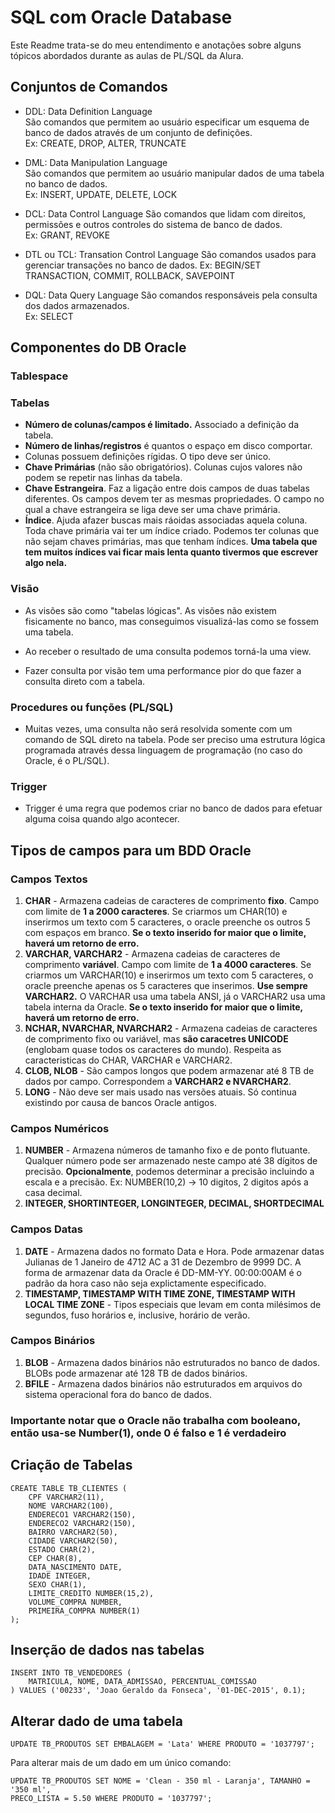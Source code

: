 # SQL com Oracle Database
Este Readme trata-se do meu entendimento e anotações sobre alguns tópicos abordados durante as aulas de PL/SQL da Alura.  

## Conjuntos de Comandos

- DDL: Data Definition Language  
São comandos que permitem ao usuário especificar um esquema de banco de dados através de um conjunto de definições.  
Ex: CREATE, DROP, ALTER, TRUNCATE  

- DML: Data Manipulation Language  
São comandos que permitem ao usuário manipular dados de uma tabela no banco de dados.  
Ex: INSERT, UPDATE, DELETE, LOCK

- DCL: Data Control Language
São comandos que lidam com direitos, permissões e outros controles do sistema de banco de dados.  
Ex: GRANT, REVOKE

- DTL ou TCL: Transation Control Language
São comandos usados para gerenciar transações no banco de dados.
Ex: BEGIN/SET TRANSACTION, COMMIT, ROLLBACK, SAVEPOINT  

- DQL: Data Query Language
São comandos responsáveis pela consulta dos dados armazenados.  
Ex: SELECT

## Componentes do DB Oracle

### Tablespace

### Tabelas
- **Número de colunas/campos é limitado.** Associado a definição da tabela.
- **Número de linhas/registros** é quantos o espaço em disco comportar.
- Colunas possuem definições rígidas. O tipo deve ser único.
- **Chave Primárias** (não são obrigatórios). Colunas cujos valores não podem se repetir nas linhas da tabela. 
- **Chave Estrangeira**. Faz a ligação entre dois campos de duas tabelas diferentes. Os campos devem ter as mesmas propriedades. O campo no qual a chave estrangeira se liga deve ser uma chave primária.
- **Índice**. Ajuda afazer buscas mais ráoidas associadas aquela coluna. Toda chave primária vai ter um índice criado. Podemos ter colunas que não sejam chaves primárias, mas que tenham índices. **Uma tabela que tem muitos índices vai ficar mais lenta quanto tivermos que escrever algo nela.**

### Visão

-  As visões são como "tabelas lógicas". As visões não existem fisicamente no banco, mas conseguimos visualizá-las como se fossem uma tabela.

- Ao receber o resultado de uma consulta podemos torná-la uma view.

- Fazer consulta por visão tem uma performance pior do que fazer a consulta direto com a tabela.

### Procedures ou funções (PL/SQL)
- Muitas vezes, uma consulta não será resolvida somente com um comando de SQL direto na tabela. Pode ser preciso uma estrutura lógica programada através dessa linguagem de programação (no caso do Oracle, é o PL/SQL).

### Trigger
-  Trigger é uma regra que podemos criar no banco de dados para efetuar alguma coisa quando algo acontecer.

## Tipos de campos para um BDD Oracle

### Campos Textos
1. **CHAR** - Armazena cadeias de caracteres de comprimento **fixo**. Campo com limite de **1 a 2000 caracteres**. Se criarmos um CHAR(10) e inserirmos um texto com 5 caracteres, o oracle preenche os outros 5 com espaços em branco. **Se o texto inserido for maior que o limite, haverá um retorno de erro.**
2. **VARCHAR, VARCHAR2** - Armazena cadeias de caracteres de comprimento **variável**. Campo com limite de **1 a 4000 caracteres**. Se criarmos um VARCHAR(10) e inserirmos um texto com 5 caracteres, o oracle preenche apenas os 5 caracteres que inserimos. **Use sempre VARCHAR2.** O VARCHAR usa uma tabela ANSI, já o VARCHAR2 usa uma tabela interna da Oracle. **Se o texto inserido for maior que o limite, haverá um retorno de erro.**
3. **NCHAR, NVARCHAR, NVARCHAR2** - Armazena cadeias de caracteres de comprimento fixo ou variável, mas **são caracetres UNICODE** (englobam quase todos os caracteres do mundo). Respeita as caracteristicas do CHAR, VARCHAR e VARCHAR2.
4. **CLOB, NLOB** - São campos longos que podem armazenar até 8 TB de dados por campo. Correspondem a **VARCHAR2 e NVARCHAR2**.
5. **LONG** - Não deve ser mais usado nas versões atuais. Só continua existindo por causa de bancos Oracle antigos. 
### Campos Numéricos
1. **NUMBER** - Armazena números de tamanho fixo e de ponto flutuante. Qualquer número pode ser armazenado neste campo até 38 dígitos de precisão. **Opcionalmente**, podemos determinar a precisão incluindo a escala e a precisão. Ex: NUMBER(10,2) -> 10 digitos, 2 digitos após a casa decimal.
2. **INTEGER, SHORTINTEGER, LONGINTEGER, DECIMAL, SHORTDECIMAL** 
### Campos Datas
1. **DATE** - Armazena dados no formato Data e Hora. Pode armazenar datas Julianas de 1 Janeiro de 4712 AC a 31 de Dezembro de 9999 DC. A forma de armazenar data da Oracle é DD-MM-YY. 00:00:00AM é o padrão da hora caso não seja explictamente especificado. 
2. **TIMESTAMP, TIMESTAMP WITH TIME ZONE, TIMESTAMP WITH LOCAL TIME ZONE** - Tipos especiais que levam em conta milésimos de segundos, fuso horários e, inclusive, horário de verão.
### Campos Binários
1. **BLOB** - Armazena dados binários não estruturados no banco de dados. BLOBs pode armazenar até 128 TB de dados binários. 
2. **BFILE** - Armazena dados binários não estruturados em arquivos do sistema operacional fora do banco de dados.

### Importante notar que o Oracle não trabalha com booleano, então usa-se Number(1), onde 0 é falso e 1 é verdadeiro

## Criação de Tabelas

```
CREATE TABLE TB_CLIENTES (
	CPF VARCHAR2(11),
	NOME VARCHAR2(100),
	ENDERECO1 VARCHAR2(150),
	ENDERECO2 VARCHAR2(150),
	BAIRRO VARCHAR2(50),
	CIDADE VARCHAR2(50),
	ESTADO CHAR(2),
	CEP CHAR(8),
	DATA_NASCIMENTO DATE,
	IDADE INTEGER,
	SEXO CHAR(1),
	LIMITE_CREDITO NUMBER(15,2),
	VOLUME_COMPRA NUMBER,
	PRIMEIRA_COMPRA NUMBER(1)
);
```
## Inserção de dados nas tabelas

```
INSERT INTO TB_VENDEDORES (
	MATRICULA, NOME, DATA_ADMISSAO, PERCENTUAL_COMISSAO 
) VALUES ('00233', 'Joao Geraldo da Fonseca', '01-DEC-2015', 0.1);

```

## Alterar dado de uma tabela

```
UPDATE TB_PRODUTOS SET EMBALAGEM = 'Lata' WHERE PRODUTO = '1037797';
```

Para alterar mais de um dado em um único comando:
```
UPDATE TB_PRODUTOS SET NOME = 'Clean - 350 ml - Laranja', TAMANHO = '350 ml', 
PRECO_LISTA = 5.50 WHERE PRODUTO = '1037797';
```